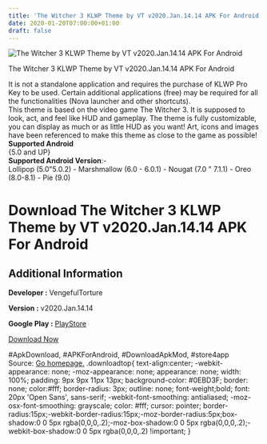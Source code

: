 ```yaml
---
title: 'The Witcher 3 KLWP Theme by VT v2020.Jan.14.14 APK For Android'
date: 2020-01-20T07:00:00+01:00
draft: false
---
```


![The Witcher 3 KLWP Theme by VT v2020.Jan.14.14 APK For Android](https://i2.wp.com/apkhome.net/wp-content/uploads/2020/01/The-Witcher-3-KLWP-Theme-by-VT-v2020.Jan_.14.14.png "The Witcher 3 KLWP Theme by VT v2020.Jan.14.14 APK For Android")

  

The Witcher 3 KLWP Theme by VT v2020.Jan.14.14 APK For Android

It is not a standalone application and requires the purchase of KLWP Pro Key to be used. Certain additional applications (free) may be required for all the functionalities (Nova launcher and other shortcuts).  
This theme is based on the video game The Witcher 3. It is supposed to look, act, and feel like HUD and gameplay. The theme is fully customizable, you can display as much or as little HUD as you want! Art, icons and images have been referenced to make this theme as close to the game as possible!  
**Supported Android**  
{5.0 and UP}  
**Supported Android Version**:-  
Lollipop (5.0"5.0.2) - Marshmallow (6.0 - 6.0.1) - Nougat (7.0 " 7.1.1) - Oreo (8.0-8.1) - Pie (9.0)

Download The Witcher 3 KLWP Theme by VT v2020.Jan.14.14 APK For Android
=======================================================================

Additional Information
----------------------

**Developer :** VengefulTorture

**Version :** v2020.Jan.14.14

**Google Play :** [PlayStore](https://play.google.com/store/apps/details?id=vtwitcher3.kustom.pack)

  

[Download Now](https://store4app.co/post/the-witcher-3-klwp-theme-by-vt-v2020-jan-14-14-apk-for-android_1579452675)

  
#ApkDownload, #APKForAndroid, #DownloadApkMod, #store4app  
Source: [Go homepage.](https://store4app.co/post/the-witcher-3-klwp-theme-by-vt-v2020-jan-14-14-apk-for-android_1579452675) .downloadtop{ text-align:center; -webkit-appearance: none; -moz-appearance: none; appearance: none; width: 100%; padding: 9px 9px 11px 13px; background-color: #0EBD3F; border: none; color:#fff; border-radius: 3px; outline: none; font-weight;bold; font: 20px 'Open Sans', sans-serif; -webkit-font-smoothing: antialiased; -moz-osx-font-smoothing: grayscale; color: #fff; cursor: pointer; border-radius:15px;-webkit-border-radius:15px;-moz-border-radius:5px;box-shadow:0 0 5px rgba(0,0,0,.2);-moz-box-shadow:0 0 5px rgba(0,0,0,.2);-webkit-box-shadow:0 0 5px rgba(0,0,0,.2) !important; }